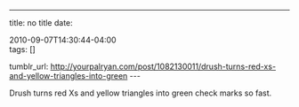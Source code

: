 ---
title: no title
date:

 2010-09-07T14:30:44-04:00  
tags:  []

tumblr_url:
http://yourpalryan.com/post/1082130011/drush-turns-red-xs-and-yellow-triangles-into-green
\-\--

Drush turns red Xs and yellow triangles into green check marks so fast.

